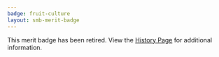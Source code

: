 ```yaml
---
badge: fruit-culture
layout: smb-merit-badge
---
```


This merit badge has been retired. View the [History Page](history/) for additional information.

